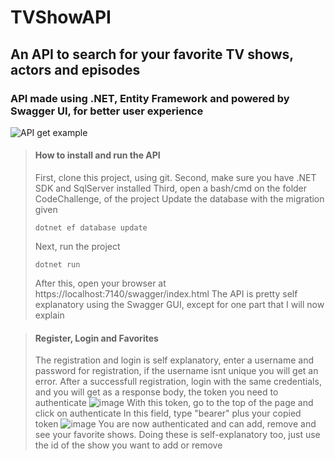 # TVShowAPI

## An API to search for your favorite TV shows, actors and episodes

### API made using .NET, Entity Framework and powered by Swagger UI, for better user experience

![API get example](https://user-images.githubusercontent.com/33472945/197348946-843033fb-12fa-4f61-9c63-c84e0933791a.png)

> #### How to install and run the API
> First, clone this project, using git.
> Second, make sure you have .NET SDK and SqlServer installed
> Third, open a bash/cmd on the folder CodeChallenge, of the project
> Update the database with the migration given
> ```
> dotnet ef database update
> ```
> Next, run the project
> ```
> dotnet run
> ```
> After this, open your browser at https://localhost:7140/swagger/index.html
> The API is pretty self explanatory using the Swagger GUI, except for one part that I will now explain

> #### Register, Login and Favorites
> The registration and login is self explanatory, enter a username and password for registration, if the username
> isnt unique you will get an error.
> After a successfull registration, login with the same credentials, and you will get as a response body, the token you need
> to authenticate
> ![image](https://user-images.githubusercontent.com/33472945/197622640-0de628ca-68e1-4b13-ad12-487137b8fc15.png)
> With this token, go to the top of the page and click on authenticate
> In this field, type "bearer" plus your copied token
> ![image](https://user-images.githubusercontent.com/33472945/197623131-1f360bed-c6ef-4b0f-b35a-8aca1067c83f.png)
> You are now authenticated and can add, remove and see your favorite shows.
> Doing these is self-explanatory too, just use the id of the show you want to add or remove


